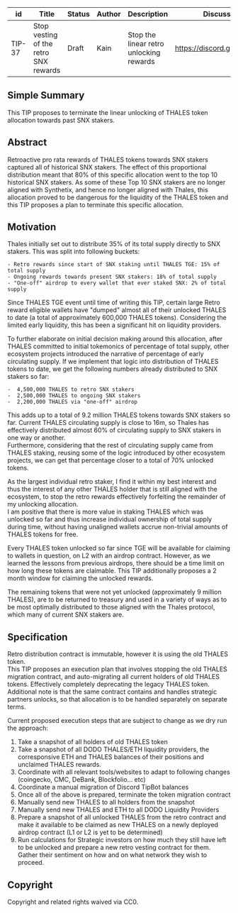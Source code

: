 | id | Title | Status | Author | Description | Discussions to | Created |
| ----------- | ----------- | ----------- | ----------- | ----------- | ----------- | ----------- |
| TIP-37 | Stop vesting of the retro SNX rewards | Draft | Kain | Stop the linear retro unlocking rewards | https://discord.gg/rPpPcMXSeU | 2022-03-24
 
## Simple Summary
 
This TIP proposes to terminate the linear unlocking of THALES token allocation towards past SNX stakers.
 
## Abstract  
 
Retroactive pro rata rewards of THALES tokens towards SNX stakers captured all of historical SNX stakers. The effect of this proportional distribution meant that 80% of this specific allocation went to the top 10 historical SNX stakers. As some of these Top 10 SNX stakers are no longer aligned with Synthetix, and hence no longer aligned with Thales, this allocation proved to be dangerous for the liquidity of the THALES token and this TIP proposes a plan to terminate this specific allocation.
 
## Motivation
 
Thales initially set out to distribute 35% of its total supply directly to SNX stakers. This was split into following buckets:  
 
    - Retro rewards since start of SNX staking until THALES TGE: 15% of total supply  
    - Ongoing rewards towards present SNX stakers: 18% of total supply
    - "One-off" airdrop to every wallet that ever staked SNX: 2% of total supply
   
Since THALES TGE event until time of writing this TIP, certain large Retro reward eligible wallets have "dumped" almost all of their unlocked THALES to date (a total of approximately 600,000 THALES tokens). Considering the limited early liquidity, this has been a significant hit on liquidity providers.  
 
To further elaborate on initial decision making around this allocation, after THALES committed to initial tokemonics of percentage of total supply, other ecosystem projects introduced the narrative of percentage of early circulating supply. If we implement that logic into distribution of THALES tokens to date, we get the following numbers already distributed to SNX stakers so far:
 
    -  4,500,000 THALES to retro SNX stakers  
    -  2,500,000 THALES to ongoing SNX stakers  
    -  2,200,000 THALES via "one-off" airdrop    
   
This adds up to a total of 9.2 million THALES tokens towards SNX stakers so far. Current THALES circulating supply is close to 16m, so Thales has effectively distributed almost 60% of circulating supply to SNX stakers in one way or another.  
Furthermore, considering that the rest of circulating supply came from THALES staking, reusing some of the logic introduced by other ecosystem projects, we can get that percentage closer to a total of 70% unlocked tokens.  
 
As the largest individual retro staker, I find it within my best interest and thus the interest of any other THALES holder that is still aligned with the ecosystem, to stop the retro rewards effectively forfeiting the remainder of my unlocking allocation.  
I am positive that there is more value in staking THALES which was unlocked so far and thus increase individual ownership of total supply during time, without having unaligned wallets accrue non-trivial amounts of THALES tokens for free.  
 
Every THALES token unlocked so far since TGE will be available for claiming to wallets in question, on L2 with an airdrop contract. However, as we learned the lessons from previous airdrops, there should be a time limit on how long these tokens are claimable. This TIP additionally proposes a 2 month window for claiming the unlocked rewards.    
 
The remaining tokens that were not yet unlocked (approximately 9 million THALES), are to be returned to treasury and used in a variety of ways as to be most optimally distributed to those aligned with the Thales protocol, which many of current SNX stakers are.
 
## Specification
 
Retro distribution contract is immutable, however it is using the old THALES token.  
This TIP proposes an execution plan that involves stopping the old THALES migration contract, and auto-migrating all current holders of old THALES tokens. Effectively completely deprecating the legacy THALES token.
Additional note is that the same contract contains and handles strategic partners unlocks, so that allocation is to be handled separately on separate terms.
 
Current proposed execution steps that are subject to change as we dry run the approach:
 
1. Take a snapshot of all holders of old THALES token
2. Take a snapshot of all DODO THALES/ETH liquidity providers, the corresponsive ETH and THALES balances of their positions and unclaimed THALES rewards.
3. Coordinate with all relevant tools/websites to adapt to following changes (coingecko, CMC, DeBank, Blockfolio... etc)
4. Coordinate a manual migration of Discord TipBot balances
5. Once all of the above is prepared, terminate the token migration contract
6. Manually send new THALES to all holders from the snapshot
7. Manually send new THALES and ETH to all DODO Liquidity Providers
8. Prepare a snapshot of all unlocked THALES from the retro contract and make it available to be claimed as new THALES on a newly deployed airdrop contract (L1 or L2 is yet to be determined)
9. Run calculations for Strategic investors on how much they still have left to be unlocked and prepare a new retro vesting contract for them. Gather their sentiment on how and on what network they wish to proceed.
 
 
 
 
## Copyright
 
Copyright and related rights waived via CC0.
